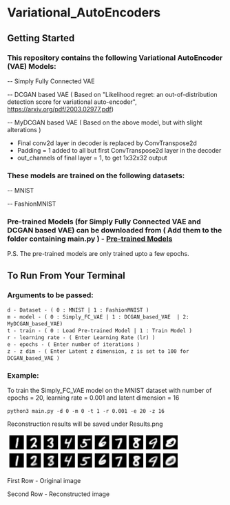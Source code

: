 # Variational_AutoEncoders

## Getting Started

### This repository contains the following Variational AutoEncoder (VAE) Models:

-- Simply Fully Connected VAE

-- DCGAN based VAE ( Based on "Likelihood regret: an out-of-distribution detection score for variational auto-encoder", https://arxiv.org/pdf/2003.02977.pdf)

-- MyDCGAN based VAE ( Based on the above model, but with slight alterations )

- Final conv2d layer in decoder is replaced by ConvTranspose2d  
- Padding = 1 added to all but first ConvTranspose2d layer in the decoder
- out_channels of final layer = 1, to get 1x32x32 output

    

### These models are trained on the following datasets:

-- MNIST

-- FashionMNIST

### Pre-trained Models (for Simply Fully Connected VAE and DCGAN based VAE) can be downloaded from ( Add them to the folder containing main.py ) - [Pre-trained Models](https://drive.google.com/drive/folders/1Nk3xpGvYcnHxkO7p8PRHpRmUvVhFjeDV?)
P.S. The pre-trained models are only trained upto a few epochs. 

## To Run From Your Terminal

### Arguments to be passed:

```
d - Dataset - ( 0 : MNIST | 1 : FashionMNIST )
m - model - ( 0 : Simply_FC_VAE | 1 : DCGAN_based_VAE  | 2: MyDCGAN_based_VAE)
t - train - ( 0 : Load Pre-trained Model | 1 : Train Model )
r - learning rate - ( Enter Learning Rate (lr) )
e - epochs - ( Enter number of iterations )
z - z dim - ( Enter Latent z dimension, z is set to 100 for DCGAN_based_VAE )
```
### Example:

To train the Simply_FC_VAE model on the MNIST dataset with number of epochs = 20, learning rate = 0.001 and latent dimension = 16
```
python3 main.py -d 0 -m 0 -t 1 -r 0.001 -e 20 -z 16
```
Reconstruction results will be saved under Results.png

<img src="https://github.com/xavierohan/Variational_AutoEncoders/blob/master/Results.png" width="400">

First Row - Original image

Second Row - Reconstructed image
